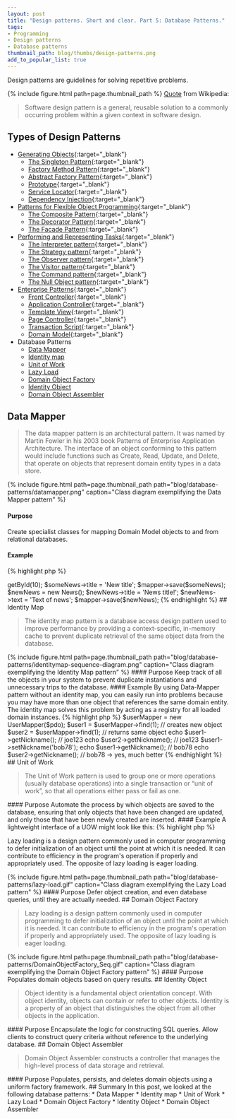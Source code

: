 ```yaml
---
layout: post
title: "Design patterns. Short and clear. Part 5: Database Patterns."
tags:
- Programming
- Design patterns
- Database patterns
thumbnail_path: blog/thumbs/design-patterns.png
add_to_popular_list: true
---
```


Design patterns are guidelines for solving repetitive problems.

{% include figure.html path=page.thumbnail_path %}
[Quote](https://en.wikipedia.org/wiki/Software_design_pattern) from Wikipedia:
<blockquote>
  <p>
  Software design pattern is a general, reusable solution to a commonly occurring problem within a given context in software design.
  </p>
</blockquote>

## Types of Design Patterns

* [Generating Objects](https://it.badykov.com/blog/2018/10/07/generating-objects){:target="_blank"}
  * [The Singleton Pattern](https://it.badykov.com/blog/2018/10/07/generating-objects/#the-singleton-pattern){:target="_blank"}
  * [Factory Method Pattern](https://it.badykov.com/blog/2018/10/07/generating-objects/#factory-method-pattern){:target="_blank"}
  * [Abstract Factory Pattern](https://it.badykov.com/blog/2018/10/07/generating-objects/#abstract-factory-pattern){:target="_blank"}
  * [Prototype](https://it.badykov.com/blog/2018/10/07/generating-objects/#prototype){:target="_blank"}
  * [Service Locator](https://it.badykov.com/blog/2018/10/07/generating-objects/#service-locator){:target="_blank"}
  * [Dependency Injection](https://it.badykov.com/blog/2018/10/07/generating-objects/#dependency-injection){:target="_blank"}
* [Patterns for Flexible Object Programming](https://it.badykov.com/blog/2018/10/14/flexible-object-programming){:target="_blank"}
  * [The Composite Pattern](https://it.badykov.com/blog/2018/10/14/flexible-object-programming/#the-composite-pattern){:target="_blank"}
  * [The Decorator Pattern](https://it.badykov.com/blog/2018/10/14/flexible-object-programming/#the-decorator-pattern){:target="_blank"}
  * [The Facade Pattern](https://it.badykov.com/blog/2018/10/14/flexible-object-programming/#the-facade-pattern){:target="_blank"}
* [Performing and Representing Tasks](https://it.badykov.com/blog/2018/10/21/performing-and-representing-tasks){:target="_blank"}
  * [The Interpreter pattern](https://it.badykov.com/blog/2018/10/21/performing-and-representing-tasks/#the-interpreter-pattern){:target="_blank"}
  * [The Strategy pattern](https://it.badykov.com/blog/2018/10/21/performing-and-representing-tasks/#the-strategy-pattern){:target="_blank"}
  * [The Observer pattern](https://it.badykov.com/blog/2018/10/21/performing-and-representing-tasks/#the-observer-pattern){:target="_blank"}
  * [The Visitor pattern](https://it.badykov.com/blog/2018/10/21/performing-and-representing-tasks/#the-visitor-pattern){:target="_blank"}
  * [The Command pattern](https://it.badykov.com/blog/2018/10/21/performing-and-representing-tasks/#the-command-pattern){:target="_blank"}
  * [The Null Object pattern](https://it.badykov.com/blog/2018/10/21/performing-and-representing-tasks/#the-null-object-pattern){:target="_blank"}
* [Enterprise Patterns](https://it.badykov.com/blog/2018/10/28/enterprise-patterns/){:target="_blank"}
  * [Front Controller](https://it.badykov.com/blog/2018/10/28/enterprise-patterns/#front-controller){:target="_blank"}
  * [Application Controller](https://it.badykov.com/blog/2018/10/28/enterprise-patterns/#application-controller){:target="_blank"}
  * [Template View](https://it.badykov.com/blog/2018/10/28/enterprise-patterns/#template-view){:target="_blank"}
  * [Page Controller](https://it.badykov.com/blog/2018/10/28/enterprise-patterns/#page-controller){:target="_blank"}
  * [Transaction Script](https://it.badykov.com/blog/2018/10/28/enterprise-patterns/#transaction-script){:target="_blank"}
  * [Domain Model](https://it.badykov.com/blog/2018/10/28/enterprise-patterns/#domain-model){:target="_blank"}
* Database Patterns
  * [Data Mapper](#data-mapper)
  * [Identity map](#identity-map)
  * [Unit of Work](#unit-of-work)
  * [Lazy Load](#lazy-load)
  * [Domain Object Factory](#domain-object-factory)
  * [Identity Object](#identity-object)
  * [Domain Object Assembler](#domain-object-assembler)
  
## Data Mapper

<blockquote>
  <p>
 The data mapper pattern is an architectural pattern. It was named by Martin Fowler in his 2003 book Patterns of Enterprise Application Architecture. The interface of an object conforming to this pattern would include functions such as Create, Read, Update, and Delete, that operate on objects that represent domain entity types in a data store.  </p>
</blockquote>
{% include figure.html path=page.thumbnail_path path="blog/database-patterns/datamapper.png" caption="Class diagram exemplifying the Data Mapper pattern" %}

#### Purpose

 Create specialist classes for mapping Domain Model objects to and from relational databases.
 
#### Example

{% highlight php %}
<?php
class NewsMapper
{
    ....
    public function save(News $news) { ... }
    public function getById($id) { ... }
    public function findLatestNews() { ... }
}

$mapper = new NewsMapper($pdo);
$someNews = $mapper->getById(10);
$someNews->title = 'New title'; 
$mapper->save($someNews);

$newNews = new News();
$newNews->title = 'News title!';
$newNews->text = 'Text of news';
$mapper->save($newNews);
{% endhighlight %}


## Identity Map

<blockquote>
  <p>
 The identity map pattern is a database access design pattern used to improve performance by providing a context-specific, in-memory cache to prevent duplicate retrieval of the same object data from the database.  </p>
</blockquote>
{% include figure.html path=page.thumbnail_path path="blog/database-patterns/identitymap-sequence-diagram.png" caption="Class diagram exemplifying the Identity Map pattern" %}

#### Purpose

Keep track of all the objects in your system to prevent duplicate instantiations and unnecessary trips to the database.

#### Example 

By using Data-Mapper pattern without an identity map, you can easily run into problems because you may have more than one object that references the same domain entity.
The identity map solves this problem by acting as a registry for all loaded domain instances.
{% highlight php %}
   $userMapper = new UserMapper($pdo);
 
   $user1 = $userMapper->find(1); // creates new object
   $user2 = $userMapper->find(1); // returns same object
 
   echo $user1->getNickname(); // joe123
   echo $user2->getNickname(); // joe123
 
   $user1->setNickname('bob78');
 
   echo $user1->getNickname(); // bob78
   echo $user2->getNickname(); // bob78 -> yes, much better
{% endhighlight %}

## Unit of Work

<blockquote>
  <p>
 The Unit of Work pattern is used to group one or more operations (usually database operations) into a single transaction or “unit of work”, so that all operations either pass or fail as one.  </p>
</blockquote>

#### Purpose

 Automate the process by which objects are saved to the database, ensuring that only objects that have been changed are updated, and only those that have been newly created are inserted.

#### Example 
A lightweight interface of a UOW might look like this:

{% highlight php %}
<?php
namespace ModelRepository;
use ModelEntityInterface;

interface UnitOfWorkInterface
{
    public function fetchById($id);
    public function registerNew(EntityInterface $entity);
    public function registerClean(EntityInterface $entity);
    public function registerDirty(EntityInterface $entity);
    public function registerDeleted(EntityInterface $entity);
    public function commit();
    public function rollback();
    public function clear();
}

{% endhighlight %}

## Lazy Load

<blockquote>
  <p>
  Lazy loading is a design pattern commonly used in computer programming to defer initialization of an object until the point at which it is needed. It can contribute to efficiency in the program's operation if properly and appropriately used. The opposite of lazy loading is eager loading. 
  </p>
</blockquote>
{% include figure.html path=page.thumbnail_path path="blog/database-patterns/lazy-load.gif" caption="Class diagram exemplifying the Lazy Load pattern" %}

#### Purpose

Defer object creation, and even database queries, until they are actually needed.

## Domain Object Factory

<blockquote>
  <p>
  Lazy loading is a design pattern commonly used in computer programming to defer initialization of an object until the point at which it is needed. It can contribute to efficiency in the program's operation if properly and appropriately used. The opposite of lazy loading is eager loading. 
  </p>
</blockquote>
{% include figure.html path=page.thumbnail_path path="blog/database-patterns/DomainObjectFactory_Seq.gif" caption="Class diagram exemplifying the Domain Object Factory pattern" %}

#### Purpose

Populates domain objects based on query results.

## Identity Object

<blockquote>
  <p>
  Object identity is a fundamental object orientation concept. With object identity, objects can contain or refer to other objects. Identity is a property of an object that distinguishes the object from all other objects in the application.
  </p>
</blockquote>

#### Purpose

Encapsulate the logic for constructing SQL queries. Allow clients to construct query criteria without reference to the underlying database. 

## Domain Object Assembler

<blockquote>
  <p>
  Domain Object Assembler constructs a controller that manages the high-level process of data storage and retrieval.
  </p>
</blockquote>

#### Purpose

Populates, persists, and deletes domain objects using a uniform factory framework.

## Summary

In this post, we looked at the following database patterns:

* Data Mapper
* Identity map
* Unit of Work
* Lazy Load
* Domain Object Factory
* Identity Object
* Domain Object Assembler







